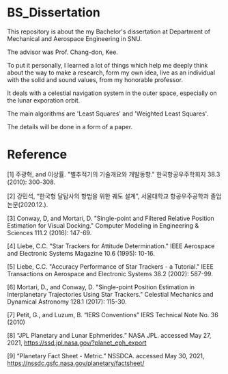 # BS_Dissertation
This repository is about the my Bachelor's dissertation at Department of Mechanical and Aerospace Engineering in SNU.

The advisor was Prof. Chang-don, Kee.

To put it personally, I learned a lot of things which help me deeply think about the way to make a research, form my own idea, live as an individual with the solid and sound values, from my honorable professor.

It deals with a celestial navigation system in the outer space, especially on the lunar exporation orbit.

The main algorithms are 'Least Squares' and 'Weighted Least Squares'.

The details will be done in a form of a paper.

# Reference
[1] 주광혁, and 이상률. "별추적기의 기술개요와 개발동향." 한국항공우주학회지 38.3 (2010): 300-308.

[2] 강민석, “한국형 달탐사의 항법을 위한 궤도 설계”, 서울대학교 항공우주공학과 졸업논문(2020.12.).

[3] Conway, D, and Mortari, D. "Single-point and Filtered Relative Position Estimation for Visual Docking." Computer Modeling in Engineering & Sciences 111.2 (2016): 147-69. 

[4] Liebe, C.C. "Star Trackers for Attitude Determination." IEEE Aerospace and Electronic Systems Magazine 10.6 (1995): 10-16.

[5] Liebe, C.C. "Accuracy Performance of Star Trackers - a Tutorial." IEEE Transactions on Aerospace and Electronic Systems 38.2 (2002): 587-99.

[6] Mortari, D., and Conway, D. "Single-point Position Estimation in Interplanetary Trajectories Using Star Trackers." Celestial Mechanics and Dynamical Astronomy 128.1 (2017): 115-30.

[7] Petit, G., and Luzum, B. “IERS Conventions” IERS Technical Note No. 36 (2010)

[8] “JPL Planetary and Lunar Ephmerides.” NASA JPL. accessed May 27, 2021, https://ssd.jpl.nasa.gov/?planet_eph_export

[9] “Planetary Fact Sheet - Metric.” NSSDCA. accessed May 30, 2021, https://nssdc.gsfc.nasa.gov/planetary/factsheet/
